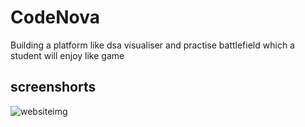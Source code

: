 # CodeNova
Building a platform like dsa visualiser and practise battlefield which a student will enjoy like game

## screenshorts
![websiteimg](https://github.com/user-attachments/assets/4c98761a-070a-4569-be5a-e54f5a034e10)

